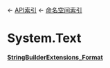 ← [API索引](Api-Index) ← [命名空间索引](Namespace-Index)

# System.Text

**[StringBuilderExtensions_Format](System.Text.StringBuilderExtensions_Format)**

